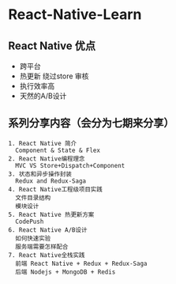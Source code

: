   # React-Native-Learn

  ## React Native 优点
  - 跨平台
  - 热更新 绕过store 审核
  - 执行效率高
  - 天然的A/B设计

  ## 系列分享内容（会分为七期来分享）
    1. React Native 简介 
      Component & State & Flex
    2. React Native编程理念
      MVC VS Store+Dispatch+Component
    3. 状态和异步操作封装
      Redux and Redux-Saga
    4. React Native工程级项目实践
      文件目录结构
      模块设计
    5. React Native 热更新方案
      CodePush
    6. React Native A/B设计
      如何快速实验
      服务端需要怎样配合
    7. React Native全栈实践
      前端 React Native + Redux + Redux-Saga
      后端 Nodejs + MongoDB + Redis
